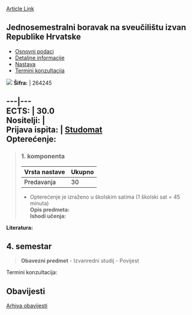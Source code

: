 [Article Link](https://www.fhs.hr/predmet/jbnsirh)

## Jednosemestralni boravak na sveučilištu izvan Republike Hrvatske
  * [Osnovni podaci](https://www.fhs.hr/predmet/jbnsirh#v1id-904827_259922_1_0 "Osnovni podaci")
  * [Detaljne informacije](https://www.fhs.hr/predmet/jbnsirh#v1id-904827_259922_1_1 "Detaljne informacije")
  * [Nastava](https://www.fhs.hr/predmet/jbnsirh#v1id-904827_259922_1_2 "Nastava")
  * [Termini konzultacija](https://www.fhs.hr/predmet/jbnsirh#v1id-904827_259922_1_3 "Termini konzultacija")


[![](https://www.fhs.hr/img/flags/gif/hr.gif)](https://www.fhs.hr/predmet/jbnsirh)
**Šifra:** |  264245  
  
---|---  
**ECTS:** |  30.0   
**Nositelji:** |   
**Prijava ispita:** |  [Studomat](http://www.isvu.hr/studomat)  
**Opterećenje:**  
---  
> ### 1. komponenta
> | Vrsta nastave | Ukupno  
> ---|---  
> Predavanja | 30  
> * Opterećenje je izraženo u školskim satima (1 školski sat = 45 minuta)   
**Opis predmeta:**  
> **Ishodi učenja:**  

  
**Literatura:**  

  
**4. semestar**  
---  
> **Obavezni predmet** - Izvanredni studij - Povijest  
>   
Termini konzultacija: 


## Obavijesti
[Arhiva obavijesti](https://www.fhs.hr/predmet/jbnsirh?@=21mir#news_123701 "Arhiva obavijesti")
